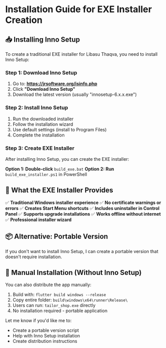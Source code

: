 # Installation Guide for EXE Installer Creation

## 📥 Installing Inno Setup

To create a traditional EXE installer for Libasu Thaqva, you need to install Inno Setup:

### Step 1: Download Inno Setup
1. Go to: **https://jrsoftware.org/isinfo.php**
2. Click **"Download Inno Setup"**
3. Download the latest version (usually "innosetup-6.x.x.exe")

### Step 2: Install Inno Setup
1. Run the downloaded installer
2. Follow the installation wizard
3. Use default settings (install to Program Files)
4. Complete the installation

### Step 3: Create EXE Installer
After installing Inno Setup, you can create the EXE installer:

**Option 1: Double-click** `build_exe.bat`
**Option 2: Run** `build_exe_installer.ps1` in PowerShell

## 🎯 What the EXE Installer Provides

✅ **Traditional Windows installer experience**
✅ **No certificate warnings or errors**
✅ **Creates Start Menu shortcuts**
✅ **Includes uninstaller in Control Panel**
✅ **Supports upgrade installations**
✅ **Works offline without internet**
✅ **Professional installer wizard**

## 📦 Alternative: Portable Version

If you don't want to install Inno Setup, I can create a portable version that doesn't require installation.

## 🔧 Manual Installation (Without Inno Setup)

You can also distribute the app manually:
1. Build with: `flutter build windows --release`
2. Copy entire folder: `build\windows\x64\runner\Release\`
3. Users can run: `tailor_shop.exe` directly
4. No installation required - portable application

Let me know if you'd like me to:
- Create a portable version script
- Help with Inno Setup installation
- Create distribution instructions
